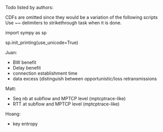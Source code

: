 Todo listed by authors:

CDFs are omitted since they would be a variation of the following scripts
Use ~~ delimiters to strikethrough task when it is done.

import sympy as sp

sp.init_printing(use_unicode=True)


Juan:
- BW benefit
- Delay benefit
- connection establishment time
- data excess (distinguish between opportunistic/loss retransmissions 

Matt:
- Seq nb at subflow and MPTCP level (mptcptrace-like)
- RTT at subflow and MPTCP level (mptcptrace-like)

Hoang:
- key entropy




